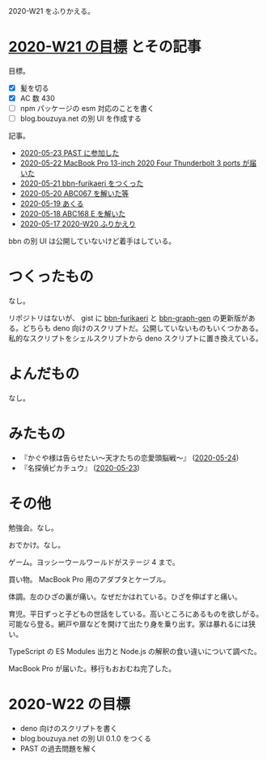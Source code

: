 2020-W21 をふりかえる。

# [2020-W21 の目標][2020-05-17] とその記事

目標。

- [x] 髪を切る
- [x] AC 数 430
- [ ] npm パッケージの esm 対応のことを書く
- [ ] blog.bouzuya.net の別 UI を作成する

記事。

- [2020-05-23 PAST に参加した][2020-05-23]
- [2020-05-22 MacBook Pro 13-inch 2020 Four Thunderbolt 3 ports が届いた][2020-05-22]
- [2020-05-21 bbn-furikaeri をつくった][2020-05-21]
- [2020-05-20 ABC067 を解いた等][2020-05-20]
- [2020-05-19 あくる][2020-05-19]
- [2020-05-18 ABC168 E を解いた][2020-05-18]
- [2020-05-17 2020-W20 ふりかえり][2020-05-17]

bbn の別 UI は公開していないけど着手はしている。

# つくったもの

なし。

リポジトリはないが、 gist に [bbn-furikaeri](https://gist.github.com/bouzuya/661d1922ca6e6134d853a087e0ee58eb) と [bbn-graph-gen](https://gist.github.com/bouzuya/7da830531de53018e2bc310d5659a921) の更新版がある。どちらも deno 向けのスクリプトだ。公開していないものもいくつかある。私的なスクリプトをシェルスクリプトから deno スクリプトに置き換えている。

# よんだもの

なし。

# みたもの

- 『かぐや様は告らせたい～天才たちの恋愛頭脳戦～』 ([2020-05-24][])
- 『名探偵ピカチュウ』 ([2020-05-23][])

# その他

勉強会。なし。

おでかけ。なし。

ゲーム。ヨッシーウールワールドがステージ 4 まで。

買い物。 MacBook Pro 用のアダプタとケーブル。

体調。左のひざの裏が痛い。なぜだかはれている。ひざを伸ばすと痛い。

育児。平日ずっと子どもの世話をしている。高いところにあるものを欲しがる。可能なら登る。網戸や扉などを開けて出たり身を乗り出す。家は暴れるには狭い。

TypeScript の ES Modules 出力と Node.js の解釈の食い違いについて調べた。

MacBook Pro が届いた。移行もおおむね完了した。

# 2020-W22 の目標

- deno 向けのスクリプトを書く
- blog.bouzuya.net の別 UI 0.1.0 をつくる
- PAST の過去問題を解く

[2020-05-17]: https://blog.bouzuya.net/2020/05/17/
[2020-05-18]: https://blog.bouzuya.net/2020/05/18/
[2020-05-19]: https://blog.bouzuya.net/2020/05/19/
[2020-05-20]: https://blog.bouzuya.net/2020/05/20/
[2020-05-21]: https://blog.bouzuya.net/2020/05/21/
[2020-05-22]: https://blog.bouzuya.net/2020/05/22/
[2020-05-23]: https://blog.bouzuya.net/2020/05/23/
[2020-05-24]: https://blog.bouzuya.net/2020/05/24/
